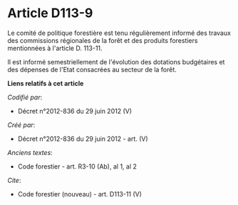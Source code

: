 # Article D113-9

Le comité de politique forestière est tenu régulièrement informé des travaux des commissions régionales de la forêt et des
produits forestiers mentionnées à l'article D. 113-11. 

Il est informé semestriellement de l'évolution des dotations budgétaires et des dépenses de l'Etat consacrées au secteur de
la forêt.

**Liens relatifs à cet article**

_Codifié par_:

  - Décret n°2012-836 du 29 juin 2012 (V)

_Créé par_:

  - Décret n°2012-836 du 29 juin 2012 - art. (V)

_Anciens textes_:

  - Code forestier - art. R3-10 (Ab), al 1, al 2

_Cite_:

  - Code forestier (nouveau) - art. D113-11 (V)
